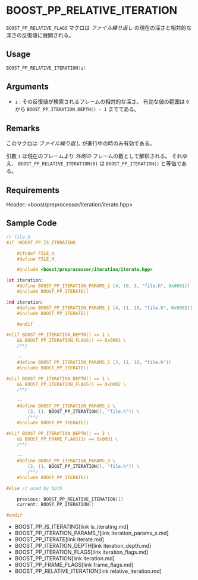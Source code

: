 # BOOST_PP_RELATIVE_ITERATION

`BOOST_PP_RELATIVE_FLAGS` マクロは *ファイル繰り返し* の現在の深さと相対的な深さの反復値に展開される。

## Usage

```cpp
BOOST_PP_RELATIVE_ITERATION(i)
```

## Arguments

- `i` :
	その反復値が検索されるフレームの相対的な深さ。
	有効な値の範囲は `0` から `BOOST_PP_ITERATION_DEPTH() - 1` までである。

## Remarks

このマクロは *ファイル繰り返し* が進行中の時のみ有効である。

引数 `i` は現在のフレームより *外側の* フレームの数として解釈される。
それゆえ、 `BOOST_PP_RELATIVE_ITERATION(0)` は `BOOST_PP_ITERATION()` と等価である。

## Requirements

Header: &lt;boost/preprocessor/iteration/iterate.hpp&gt;

## Sample Code

```cpp
// file.h
#if !BOOST_PP_IS_ITERATING

	#ifndef FILE_H_
	#define FILE_H_

	#include <boost/preprocessor/iteration/iterate.hpp>

1st iteration:
	#define BOOST_PP_ITERATION_PARAMS_1 (4, (0, 3, "file.h", 0x0001))
	#include BOOST_PP_ITERATE()

2nd iteration:
	#define BOOST_PP_ITERATION_PARAMS_1 (4, (1, 10, "file.h", 0x0002))
	#include BOOST_PP_ITERATE()

	#endif

#elif BOOST_PP_ITERATION_DEPTH() == 1 \
	&& BOOST_PP_ITERATION_FLAGS() == 0x0001 \
	/**/

	--
	#define BOOST_PP_ITERATION_PARAMS_2 (3, (1, 10, "file.h"))
	#include BOOST_PP_ITERATE()

#elif BOOST_PP_ITERATION_DEPTH() == 1 \
	&& BOOST_PP_ITERATION_FLAGS() == 0x0002 \
	/**/

	--
	#define BOOST_PP_ITERATION_PARAMS_2 \
		(3, (1, BOOST_PP_ITERATION(), "file.h")) \
		/**/
	#include BOOST_PP_ITERATE()

#elif BOOST_PP_ITERATION_DEPTH() == 2 \
	&& BOOST_PP_FRAME_FLAGS(1) == 0x0001 \
	/**/

	--
	#define BOOST_PP_ITERATION_PARAMS_3 \
		(3, (1, BOOST_PP_ITERATION(), "file.h")) \
		/**/
	#include BOOST_PP_ITERATE()

#else // used by both

	previous: BOOST_PP_RELATIVE_ITERATION(1)
	current: BOOST_PP_ITERATION()

#endif
```
* BOOST_PP_IS_ITERATING[link is_iterating.md]
* BOOST_PP_ITERATION_PARAMS_1[link iteration_params_x.md]
* BOOST_PP_ITERATE[link iterate.md]
* BOOST_PP_ITERATION_DEPTH[link iteration_depth.md]
* BOOST_PP_ITERATION_FLAGS[link iteration_flags.md]
* BOOST_PP_ITERATION[link iteration.md]
* BOOST_PP_FRAME_FLAGS[link frame_flags.md]
* BOOST_PP_RELATIVE_ITERATION[link relative_iteration.md]

